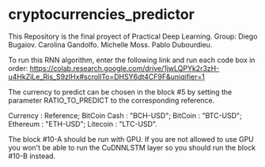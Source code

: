 # cryptocurrencies_predictor
This Repository is the final proyect of Practical Deep Learning.
Group:
Diego Bugaiov.
Carolina Gandolfo.
Michelle Moss.
Pablo Dubourdieu.

To run this RNN algorithm, enter the following link and run each code box in order:
https://colab.research.google.com/drive/1jwLQPYk2r3zH-u4HkZjLe_Ris_S9zIHx#scrollTo=DHSY6dt4CF9F&uniqifier=1

The currency to predict can be chosen in the block #5 by setting the parameter RATIO_TO_PREDICT to the corresponding reference.

Currency      : Reference;
BitCoin Cash  : "BCH-USD";
BitCoin       : "BTC-USD";
Ethereum      : "ETH-USD";
Litecoin      : "LTC-USD".

The block #10-A should be run with GPU.
If you are not allowed to use GPU you won't be able to run the CuDNNLSTM layer so you should run the block #10-B instead.
